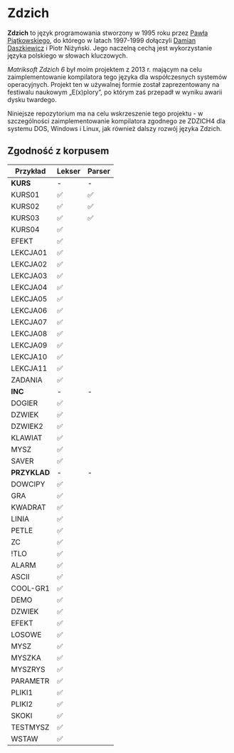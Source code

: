 # Zdzich
**Zdzich** to język programowania stworzony w 1995 roku przez [Pawła Piątkowskiego](https://github.com/cosi1), do którego w latach 1997-1999 dołączyli [Damian Daszkiewicz](https://github.com/DamianDaszkiewicz) i Piotr Niżyński.
Jego naczelną cechą jest wykorzystanie języka polskiego w słowach kluczowych.

*Matriksoft Zdzich 6* był moim projektem z 2013 r. mającym na celu zaimplementowanie kompilatora tego języka dla współczesnych systemów operacyjnych.
Projekt ten w używalnej formie został zaprezentowany na festiwalu naukowym „E(x)plory”, po którym zaś przepadł w wyniku awarii dysku twardego.

Niniejsze repozytorium ma na celu wskrzeszenie tego projektu - w szczególności zaimplementowanie kompilatora zgodnego ze ZDZICH4 dla systemu DOS, Windows i Linux, jak również dalszy rozwój języka Zdzich.

## Zgodność z korpusem
| Przykład | Lekser | Parser |
| -------- | ------ | ------ |
| **KURS** | - | - |
| KURS01 | ✅ | ✅ |
| KURS02 | ✅ | ✅ |
| KURS03 | ✅ | ✅ |
| KURS04 | ✅ |
| EFEKT | ✅ |
| LEKCJA01 | ✅ |
| LEKCJA02 | ✅ |
| LEKCJA03 | ✅ |
| LEKCJA04 | ✅ |
| LEKCJA05 | ✅ |
| LEKCJA06 | ✅ |
| LEKCJA07 | ✅ |
| LEKCJA08 | ✅ |
| LEKCJA09 | ✅ |
| LEKCJA10 | ✅ |
| LEKCJA11 | ✅ |
| ZADANIA | ✅ |
| **INC** | - | - |
| DOGIER | ✅ |
| DZWIEK | ✅ |
| DZWIEK2 | ✅ |
| KLAWIAT | ✅ |
| MYSZ | ✅ |
| SAVER | ✅ |
| **PRZYKLAD** | - | - |
| DOWCIPY | ✅ |
| GRA | ✅ |
| KWADRAT | ✅ |
| LINIA | ✅ |
| PETLE | ✅ |
| ZC | ✅ |
| !TLO | ✅ |
| ALARM | ✅ |
| ASCII | ✅ |
| COOL-GR1 | ✅ |
| DEMO | ✅ |
| DZWIEK | ✅ |
| EFEKT | ✅ |
| LOSOWE | ✅ |
| MYSZ | ✅ |
| MYSZKA | ✅ |
| MYSZRYS | ✅ |
| PARAMETR | ✅ |
| PLIKI1 | ✅ |
| PLIKI2 | ✅ |
| SKOKI | ✅ |
| TESTMYSZ | ✅ |
| WSTAW | ✅ |
